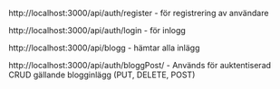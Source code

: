 http://localhost:3000/api/auth/register - för registrering av användare

http://localhost:3000/api/auth/login - för inlogg

http://localhost:3000/api/blogg - hämtar alla inlägg

http://localhost:3000/api/auth/bloggPost/ - Används för auktentiserad CRUD gällande blogginlägg (PUT, DELETE, POST)
